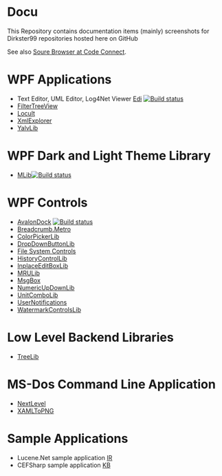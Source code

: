 # Docu
This Repository contains documentation items (mainly) screenshots for Dirkster99 repositories hosted here on GitHub

See also <a href="http://sourcebrowser.io/Browse/Dirkster99">Soure Browser at Code Connect</a>.

# WPF Applications
* Text Editor, UML Editor, Log4Net Viewer [Edi](https://github.com/Dirkster99/Edi) [![Build status](https://ci.appveyor.com/api/projects/status/7r06lm7v5o9xq7xj?svg=true)](https://ci.appveyor.com/project/Dirkster99/edi)
* [FilterTreeView](https://github.com/Dirkster99/FilterTreeView)
* [Locult](https://github.com/Dirkster99/Locult)
* [XmlExplorer](https://github.com/Dirkster99/XmlExplorer)
* [YalvLib](https://github.com/Dirkster99/YalvLib)

# WPF Dark and Light Theme Library
* [MLib](https://github.com/Dirkster99/MLib)[![Build status](https://ci.appveyor.com/api/projects/status/mhg80nk8ywbk9dat?svg=true)](https://ci.appveyor.com/project/Dirkster99/mlib)

# WPF Controls

* [AvalonDock](https://github.com/Dirkster99/AvalonDock) [![Build status](https://ci.appveyor.com/api/projects/status/kq2wyupx5hm7fok2?svg=true)](https://ci.appveyor.com/project/Dirkster99/avalondock)
* [Breadcrumb.Metro](https://github.com/Dirkster99/bm)
* [ColorPickerLib](https://github.com/Dirkster99/ColorPickerLib)
* [DropDownButtonLib](https://github.com/Dirkster99/DropDownButtonLib)
* [File System Controls](https://github.com/Dirkster99/fsc)
* [HistoryControlLib](https://github.com/Dirkster99/HistoryControlLib)
* [InplaceEditBoxLib](https://github.com/Dirkster99/InplaceEditBoxLib)
* [MRULib](https://github.com/Dirkster99/MRULib)
* [MsgBox](https://github.com/Dirkster99/MsgBox)
* [NumericUpDownLib](https://github.com/Dirkster99/NumericUpDownLib)
* [UnitComboLib](https://github.com/Dirkster99/UnitComboLib)
* [UserNotifications](https://github.com/Dirkster99/UserNotifications)
* [WatermarkControlsLib](https://github.com/Dirkster99/WatermarkControlsLib)

# Low Level Backend Libraries
* [TreeLib](https://github.com/Dirkster99/TreeLib/)

# MS-Dos Command Line Application
* [NextLevel](https://github.com/Dirkster99/NextLevel)
* [XAMLToPNG](https://github.com/Dirkster99/XAMLToPNG)

# Sample Applications
* Lucene.Net sample application [IR](https://github.com/Dirkster99/IR)
* CEFSharp sample application [KB](https://github.com/Dirkster99/KB)
